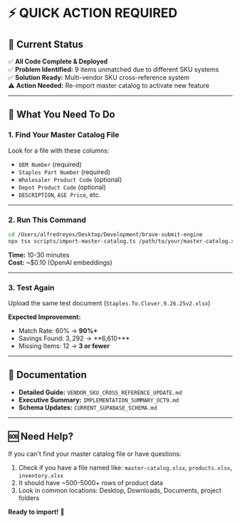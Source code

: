 # ⚡ QUICK ACTION REQUIRED

## 🎯 Current Status

✅ **All Code Complete & Deployed**  
✅ **Problem Identified:** 9 items unmatched due to different SKU systems  
✅ **Solution Ready:** Multi-vendor SKU cross-reference system  
⚠️ **Action Needed:** Re-import master catalog to activate new feature

---

## 🚀 What You Need To Do

### 1. Find Your Master Catalog File
Look for a file with these columns:
- `OEM Number` (required)
- `Staples Part Number` (required)
- `Wholesaler Product Code` (optional)
- `Depot Product Code` (optional)
- `DESCRIPTION`, `ASE Price`, etc.

---

### 2. Run This Command

```bash
cd /Users/alfredreyes/Desktop/Development/brave-submit-engine
npx tsx scripts/import-master-catalog.ts /path/to/your/master-catalog.xlsx
```

**Time:** 10-30 minutes  
**Cost:** ~$0.10 (OpenAI embeddings)

---

### 3. Test Again

Upload the same test document (`Staples.To.Clover.9.26.25v2.xlsx`)

**Expected Improvement:**
- Match Rate: 60% → **90%+**
- Savings Found: $3,292 → **$6,610+**
- Missing Items: 12 → **3 or fewer**

---

## 📄 Documentation

- **Detailed Guide:** `VENDOR_SKU_CROSS_REFERENCE_UPDATE.md`
- **Executive Summary:** `IMPLEMENTATION_SUMMARY_OCT9.md`
- **Schema Updates:** `CURRENT_SUPABASE_SCHEMA.md`

---

## 🆘 Need Help?

If you can't find your master catalog file or have questions:
1. Check if you have a file named like: `master-catalog.xlsx`, `products.xlsx`, `inventory.xlsx`
2. It should have ~500-5000+ rows of product data
3. Look in common locations: Desktop, Downloads, Documents, project folders

**Ready to import!** 🎉

